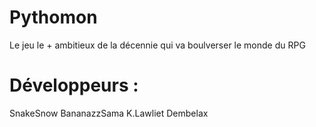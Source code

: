 # Pythomon
Le jeu le + ambitieux de la décennie qui va boulverser le monde du RPG

# Développeurs :
SnakeSnow
BananazzSama
K.Lawliet
Dembelax
